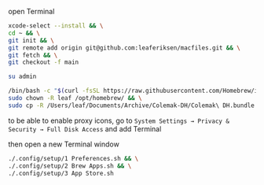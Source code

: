 open Terminal
```bash
xcode-select --install && \
cd ~ && \
git init && \
git remote add origin git@github.com:leaferiksen/macfiles.git && \
git fetch && \
git checkout -f main
```
```bash
su admin
```
```bash
/bin/bash -c "$(curl -fsSL https://raw.githubusercontent.com/Homebrew/install/HEAD/install.sh)" && \
sudo chown -R leaf /opt/homebrew/ && \
sudo cp -R /Users/leaf/Documents/Archive/Colemak-DH/Colemak\ DH.bundle /Library/Keyboard\ Layouts/Colemak\ DH.bundle
```
to be able to enable proxy icons, go to `System Settings → Privacy & Security → Full Disk Access` and add Terminal 

then open a new Terminal window
```bash
./.config/setup/1 Preferences.sh && \
./.config/setup/2 Brew Apps.sh && \
./.config/setup/3 App Store.sh
```
